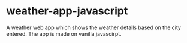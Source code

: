 # weather-app-javascript
A weather web app which shows the weather details based on the city entered. The app is made on vanilla javascirpt.
